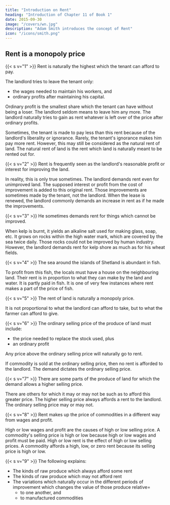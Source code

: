 ```yaml
---
title: "Introduction on Rent"
heading: "Introduction of Chapter 11 of Book 1"
date: 2015-09-30
image: "/covers/wn.jpg"
description: "Adam Smith introduces the concept of Rent"
icon: "/icons/smith.png"
---
```



## Rent is a monopoly price


{{< s v="1" >}} Rent is naturally the highest which the tenant can afford to pay.

The landlord tries to leave the tenant only:
- the wages needed to maintain his workers, and
- ordinary profits after maintaining his capital.

Ordinary profit is the smallest share which the tenant can have without being a loser.
The landlord seldom means to leave him any more.
The landlord naturally tries to gain as rent whatever is left over of the price after ordinary profits.

Sometimes, the tenant is made to pay less than this rent because of the landlord's liberality or ignorance.
Rarely, the tenant's ignorance makes him pay more rent.
However, this may still be considered as the natural rent of land.
The natural rent of land is the rent which land is naturally meant to be rented out for.

{{< s v="2" >}} Rent is frequently seen as the landlord's reasonable profit or interest for improving the land.

In reality, this is only true sometimes.
The landlord demands rent even for unimproved land.
The supposed interest or profit from the cost of improvement is added to this original rent.
Those improvements are sometimes made by the tenant, not the landlord.
When the lease is renewed, the landlord commonly demands an increase in rent as if he made the improvements.

{{< s v="3" >}} He sometimes demands rent for things which cannot be improved.

When kelp is burnt, it yields an alkaline salt used for making glass, soap, etc.
It grows on rocks within the high water mark, which are covered by the sea twice daily.
Those rocks could not be improved by human industry.
However, the landlord demands rent for kelp shore as much as for his wheat fields.

{{< s v="4" >}} The sea around the islands of Shetland is abundant in fish.

To profit from this fish, the locals must have a house on the neighbouring land.
Their rent is in proportion to what they can make by the land and water.
It is partly paid in fish.
It is one of very few instances where rent makes a part of the price of fish.

{{< s v="5" >}} The rent of land is naturally a monopoly price.

It is not proportional to what the landlord can afford to take, but to what the farmer can afford to give.

{{< s v="6" >}} The ordinary selling price of the produce of land must include:
- the price needed to replace the stock used, plus
- an ordinary profit

Any price above the ordinary selling price will naturally go to rent.

If commodity is sold at the ordinary selling price, then no rent is afforded to the landlord.
The demand dictates the ordinary selling price.


{{< s v="7" >}} There are some parts of the produce of land for which the demand allows a higher selling price.

There are others for which it may or may not be such as to afford this greater price.
The higher selling price always affords a rent to the landlord.
The ordinary selling price may or may not.


{{< s v="8" >}} Rent makes up the price of commodities in a different way from wages and profit.

High or low wages and profit are the causes of high or low selling price.
A commodity's selling price is high or low because high or low wages and profit must be paid.
High or low rent is the effect of high or low selling prices.
A commodity affords a high, low, or zero rent because its selling price is high or low.

{{< s v="9" >}} The following explains: 
- The kinds of raw produce which always afford some rent
- The kinds of raw produce which may not afford rent
- The variations which naturally occur in the different periods of improvement which changes the value of those produce relative= 
  - to one another, and
  - to manufactured commodities

